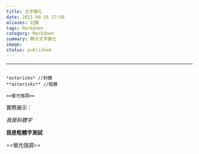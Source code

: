 ```yaml
---
title: 文字變化
date: 2021-09-16 17:59
aliases: 記錄 
tags: Markdown
category: Markdown
summary: 顯示文字變化
image: 
status: published
---
```

---

```

*asterisks* //斜體  
**asterisks** //粗體

==螢光強調==

```

實際展示：


*我是斜體字* 

**我是粗體字測試** 

==螢光強調==